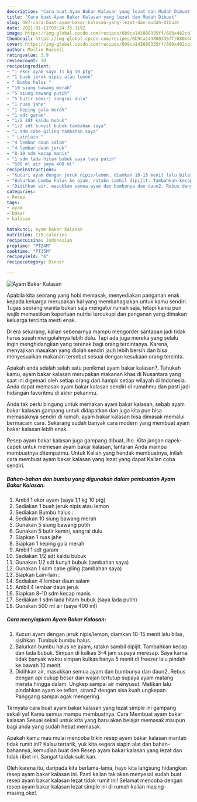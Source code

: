 ```yaml
---
description: "Cara buat Ayam Bakar Kalasan yang lezat dan Mudah Dibuat"
title: "Cara buat Ayam Bakar Kalasan yang lezat dan Mudah Dibuat"
slug: 487-cara-buat-ayam-bakar-kalasan-yang-lezat-dan-mudah-dibuat
date: 2021-01-11T03:24:35.119Z
image: https://img-global.cpcdn.com/recipes/6b9ca143888335ff/680x482cq70/ayam-bakar-kalasan-foto-resep-utama.jpg
thumbnail: https://img-global.cpcdn.com/recipes/6b9ca143888335ff/680x482cq70/ayam-bakar-kalasan-foto-resep-utama.jpg
cover: https://img-global.cpcdn.com/recipes/6b9ca143888335ff/680x482cq70/ayam-bakar-kalasan-foto-resep-utama.jpg
author: Mollie Russell
ratingvalue: 3.9
reviewcount: 10
recipeingredient:
- "1 ekor ayam saya 11 kg 10 ptg"
- "1 buah jeruk nipis atau lemon"
- " Bumbu halus "
- "10 siung bawang merah"
- "5 siung bawang putih"
- "5 butir kemiri sangrai dulu"
- "1 ruas jahe"
- "1 keping gula merah"
- "1 sdt garam"
- "1/2 sdt kaldu bubuk"
- "1/2 sdt kunyit bubuk tambahan saya"
- "1 sdm cabe giling tambahan saya"
- " Lainlain "
- "4 lembar daun salam"
- "4 lembar daun jeruk"
- "8-10 sdm kecap manis"
- "1 sdm lada hitam bubuk saya lada putih"
- "500 ml air saya 400 ml"
recipeinstructions:
- "Kucuri ayam dengan jeruk nipis/lemon, diamkan 10-15 menit lalu bilas, sisihkan. Tumbuk bumbu halus."
- "Balurkan bumbu halus ke ayam, ratakn sambil dipijit. Tambahkan kecap dan lada bubuk. Simpan di kulkas 3-4 jam supaya meresap. Saya karna tidak banyak waktu simpan kulkas hanya 5 menit di freezer lalu pindah ke bawah 10 menit."
- "Didihkan air, masukkan semua ayam dan bumbunya dan daun2. Rebus dengan api cukup besar dan wajan tertutup supaya ayam matang merata hingga dalam. Ungkep sampai air menyusut. Matikan lalu pindahkan ayam ke teflon, siram2 dengan sisa kuah ungkepan. Panggang sampai agak mengering."
categories:
- Resep
tags:
- ayam
- bakar
- kalasan

katakunci: ayam bakar kalasan 
nutrition: 175 calories
recipecuisine: Indonesian
preptime: "PT24M"
cooktime: "PT35M"
recipeyield: "4"
recipecategory: Dinner

---
```



![Ayam Bakar Kalasan](https://img-global.cpcdn.com/recipes/6b9ca143888335ff/680x482cq70/ayam-bakar-kalasan-foto-resep-utama.jpg)

Apabila kita seorang yang hobi memasak, menyediakan panganan enak kepada keluarga merupakan hal yang membahagiakan untuk kamu sendiri. Tugas seorang  wanita bukan saja mengatur rumah saja, tetapi kamu pun wajib memastikan keperluan nutrisi tercukupi dan panganan yang dimakan keluarga tercinta mesti enak.

Di era  sekarang, kalian sebenarnya mampu mengorder santapan jadi tidak harus susah mengolahnya lebih dulu. Tapi ada juga mereka yang selalu ingin menghidangkan yang terenak bagi orang tercintanya. Karena, menyajikan masakan yang diolah sendiri jauh lebih bersih dan bisa menyesuaikan makanan tersebut sesuai dengan kesukaan orang tercinta. 



Apakah anda adalah salah satu penikmat ayam bakar kalasan?. Tahukah kamu, ayam bakar kalasan merupakan makanan khas di Nusantara yang saat ini digemari oleh setiap orang dari hampir setiap wilayah di Indonesia. Anda dapat memasak ayam bakar kalasan sendiri di rumahmu dan pasti jadi hidangan favoritmu di akhir pekanmu.

Anda tak perlu bingung untuk memakan ayam bakar kalasan, sebab ayam bakar kalasan gampang untuk didapatkan dan juga kita pun bisa memasaknya sendiri di rumah. ayam bakar kalasan bisa dimasak memalui bermacam cara. Sekarang sudah banyak cara modern yang membuat ayam bakar kalasan lebih enak.

Resep ayam bakar kalasan juga gampang dibuat, lho. Kita jangan capek-capek untuk memesan ayam bakar kalasan, lantaran Anda mampu membuatnya ditempatmu. Untuk Kalian yang hendak membuatnya, inilah cara membuat ayam bakar kalasan yang lezat yang dapat Kalian coba sendiri.

<!--inarticleads1-->

##### Bahan-bahan dan bumbu yang digunakan dalam pembuatan Ayam Bakar Kalasan:

1. Ambil 1 ekor ayam (saya 1,1 kg 10 ptg)
1. Sediakan 1 buah jeruk nipis atau lemon
1. Sediakan  Bumbu halus :
1. Sediakan 10 siung bawang merah
1. Gunakan 5 siung bawang putih
1. Gunakan 5 butir kemiri, sangrai dulu
1. Siapkan 1 ruas jahe
1. Siapkan 1 keping gula merah
1. Ambil 1 sdt garam
1. Sediakan 1/2 sdt kaldu bubuk
1. Gunakan 1/2 sdt kunyit bubuk (tambahan saya)
1. Gunakan 1 sdm cabe giling (tambahan saya)
1. Siapkan  Lain-lain :
1. Sediakan 4 lembar daun salam
1. Ambil 4 lembar daun jeruk
1. Siapkan 8-10 sdm kecap manis
1. Sediakan 1 sdm lada hitam bubuk (saya lada putih)
1. Gunakan 500 ml air (saya 400 ml)




<!--inarticleads2-->

##### Cara menyiapkan Ayam Bakar Kalasan:

1. Kucuri ayam dengan jeruk nipis/lemon, diamkan 10-15 menit lalu bilas, sisihkan. Tumbuk bumbu halus.
1. Balurkan bumbu halus ke ayam, ratakn sambil dipijit. Tambahkan kecap dan lada bubuk. Simpan di kulkas 3-4 jam supaya meresap. Saya karna tidak banyak waktu simpan kulkas hanya 5 menit di freezer lalu pindah ke bawah 10 menit.
1. Didihkan air, masukkan semua ayam dan bumbunya dan daun2. Rebus dengan api cukup besar dan wajan tertutup supaya ayam matang merata hingga dalam. Ungkep sampai air menyusut. Matikan lalu pindahkan ayam ke teflon, siram2 dengan sisa kuah ungkepan. Panggang sampai agak mengering.




Ternyata cara buat ayam bakar kalasan yang lezat simple ini gampang sekali ya! Kamu semua mampu membuatnya. Cara Membuat ayam bakar kalasan Sesuai sekali untuk kita yang baru akan belajar memasak maupun bagi anda yang sudah hebat memasak.

Apakah kamu mau mulai mencoba bikin resep ayam bakar kalasan mantab tidak rumit ini? Kalau tertarik, yuk kita segera siapin alat dan bahan-bahannya, kemudian buat deh Resep ayam bakar kalasan yang lezat dan tidak ribet ini. Sangat taidak sulit kan. 

Oleh karena itu, daripada kita berlama-lama, hayo kita langsung hidangkan resep ayam bakar kalasan ini. Pasti kalian tak akan menyesal sudah buat resep ayam bakar kalasan lezat tidak rumit ini! Selamat mencoba dengan resep ayam bakar kalasan lezat simple ini di rumah kalian masing-masing,oke!.


